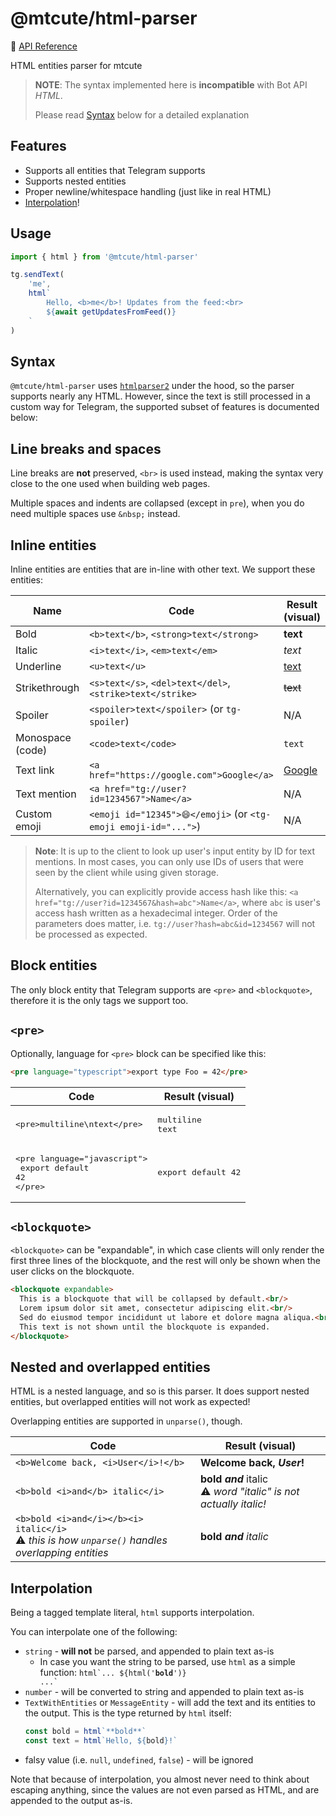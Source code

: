 # @mtcute/html-parser

📖 [API Reference](https://ref.mtcute.dev/modules/_mtcute_html-parser.html)

HTML entities parser for mtcute

> **NOTE**: The syntax implemented here is **incompatible** with Bot API _HTML_.
>
> Please read [Syntax](#syntax) below for a detailed explanation

## Features
- Supports all entities that Telegram supports
- Supports nested entities
- Proper newline/whitespace handling (just like in real HTML)
- [Interpolation](#interpolation)!

## Usage

```ts
import { html } from '@mtcute/html-parser'

tg.sendText(
    'me',
    html`
        Hello, <b>me</b>! Updates from the feed:<br>
        ${await getUpdatesFromFeed()}
    `
)
```

## Syntax

`@mtcute/html-parser` uses [`htmlparser2`](https://www.npmjs.com/package/htmlparser2) under the hood, so the parser
supports nearly any HTML. However, since the text is still processed in a custom way for Telegram, the supported subset
of features is documented below:

## Line breaks and spaces

Line breaks are **not** preserved, `<br>` is used instead,
making the syntax very close to the one used when building web pages.

Multiple spaces and indents are collapsed (except in `pre`), when you do need multiple spaces use `&nbsp;` instead.

## Inline entities

Inline entities are entities that are in-line with other text. We support these entities:

| Name             | Code                                                             | Result (visual)              |
| ---------------- | ---------------------------------------------------------------- | ---------------------------- |
| Bold             | `<b>text</b>`, `<strong>text</strong>`                           | **text**                     |
| Italic           | `<i>text</i>`, `<em>text</em>`                                   | _text_                       |
| Underline        | `<u>text</u>`                                                    | <u>text</u>                  |
| Strikethrough    | `<s>text</s>`, `<del>text</del>`, `<strike>text</strike>`        | ~~text~~                     |
| Spoiler          | `<spoiler>text</spoiler>` (or `tg-spoiler`)                      | N/A                          |
| Monospace (code) | `<code>text</code>`                                              | `text`                       |
| Text link        | `<a href="https://google.com">Google</a>`                        | [Google](https://google.com) |
| Text mention     | `<a href="tg://user?id=1234567">Name</a>`                        | N/A                          |
| Custom emoji     | `<emoji id="12345">😄</emoji>` (or `<tg-emoji emoji-id="...">`)  | N/A                          |

> **Note**: It is up to the client to look up user's input entity by ID for text mentions.
> In most cases, you can only use IDs of users that were seen by the client while using given storage.
>
> Alternatively, you can explicitly provide access hash like this:
> `<a href="tg://user?id=1234567&hash=abc">Name</a>`, where `abc` is user's access hash
> written as a hexadecimal integer. Order of the parameters does matter, i.e.
> `tg://user?hash=abc&id=1234567` will not be processed as expected.

## Block entities

The only block entity that Telegram supports are `<pre>` and `<blockquote>`, therefore it is the only tags we support too.

## `<pre>`

Optionally, language for `<pre>` block can be specified like this:

```html
<pre language="typescript">export type Foo = 42</pre>
```

| Code                                                                                | Result (visual)              |
| ----------------------------------------------------------------------------------- | ---------------------------- |
| <pre>&lt;pre&gt;multiline\ntext&lt;/pre&gt;</pre>                                   | <pre>multiline<br>text</pre> |
| <pre>&lt;pre language="javascript"&gt;<br>  export default 42<br>&lt;/pre&gt;</pre> | <pre>export default 42</pre> |

## `<blockquote>`

`<blockquote>` can be "expandable", in which case clients will only render the first three lines of the blockquote,
and the rest will only be shown when the user clicks on the blockquote.

```html
<blockquote expandable>
  This is a blockquote that will be collapsed by default.<br/>
  Lorem ipsum dolor sit amet, consectetur adipiscing elit.<br/>
  Sed do eiusmod tempor incididunt ut labore et dolore magna aliqua.<br/>
  This text is not shown until the blockquote is expanded.
</blockquote>
```

## Nested and overlapped entities

HTML is a nested language, and so is this parser. It does support nested entities, but overlapped entities will not work
as expected!

Overlapping entities are supported in `unparse()`, though.

| Code                                                                                                                | Result (visual)                                                          |
|---------------------------------------------------------------------------------------------------------------------|--------------------------------------------------------------------------|
| `<b>Welcome back, <i>User</i>!</b>`                                                                                 | **Welcome back, _User_!**                                                |
| `<b>bold <i>and</b> italic</i>`                                                                                     | **bold _and_** italic<br>⚠️ <i>word "italic" is not actually italic!</i> |
| `<b>bold <i>and</i></b><i> italic</i>`<br>⚠️ <i>this is how <code>unparse()</code> handles overlapping entities</i> | **bold _and_** _italic_                                                  |

## Interpolation

Being a tagged template literal, `html` supports interpolation.

You can interpolate one of the following:
- `string` - **will not** be parsed, and appended to plain text as-is
  - In case you want the string to be parsed, use `html` as a simple function: <code>html\`... ${html('**bold**')} ...\`</code>
- `number` - will be converted to string and appended to plain text as-is
- `TextWithEntities` or `MessageEntity` - will add the text and its entities to the output. This is the type returned by `html` itself:
  ```ts
  const bold = html`**bold**`
  const text = html`Hello, ${bold}!`
  ```
- falsy value (i.e. `null`, `undefined`, `false`) - will be ignored

Note that because of interpolation, you almost never need to think about escaping anything,
since the values are not even parsed as HTML, and are appended to the output as-is.
